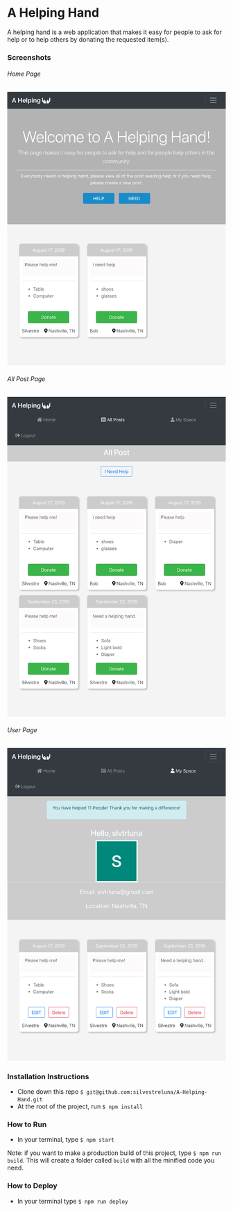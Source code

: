 # A Helping Hand
A helping hand is a web application that makes it easy for people to ask for help or to help others by donating the requested item(s).

### Screenshots
###### Home Page
![Home page](https://raw.githubusercontent.com/silvestreluna/A-Helping-Hand/master/assets/home.png)

###### All Post Page
![All post page](https://raw.githubusercontent.com/silvestreluna/A-Helping-Hand/master/assets/allPostPage.png)

###### User Page
![User profile page](https://raw.githubusercontent.com/silvestreluna/A-Helping-Hand/master/assets/mySpace.png)

### Installation Instructions
- Clone down this repo `$ git@github.com:silvestreluna/A-Helping-Hand.git`
- At the root of the project, run `$ npm install`

### How to Run
- In your terminal, type `$ npm start`

Note: if you want to make a production build of this project, type `$ npm run build`. This will create a folder called `build` with all the minified code you need.

### How to Deploy
- In your terminal type `$ npm run deploy`
